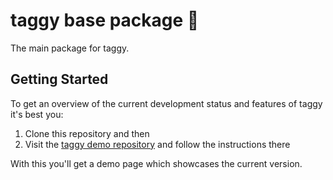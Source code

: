 # taggy base package 🐓
The main package for taggy.

## Getting Started
To get an overview of the current development status and features of taggy it's best you:
1. Clone this repository and then
2. Visit the [taggy demo repository](https://github.com/open-taggy/demo) and follow the instructions there

With this you'll get a demo page which showcases the current version.
